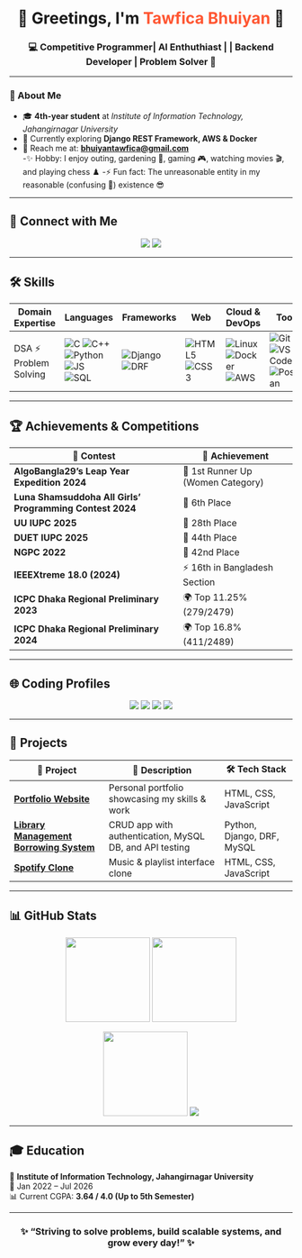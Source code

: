 <h1 align="center">🌟 Greetings, I'm <span style="color:#ff5733;">Tawfica Bhuiyan</span> 👋</h1>  
<h3 align="center">💻 Competitive Programmer| AI Enthuthiast | | Backend Developer | Problem Solver 🚀</h3>  

---

### 🌱 About Me  
- 🎓 **4th-year student** at *Institute of Information Technology, Jahangirnagar University*  
- 🔭 Currently exploring **Django REST Framework, AWS & Docker**  
- 📧 Reach me at: **bhuiyantawfica@gmail.com**  
-✨ Hobby: I enjoy outing, gardening 🌱, gaming 🎮, watching movies 🎬, and playing chess ♟️
-⚡ Fun fact: The unreasonable entity in my reasonable (confusing 🤔) existence 😎

---

## 🔗 Connect with Me  

<p align="center">
  <a href="https://www.linkedin.com/in/tawfica-bhuiyan-80aa29302/"><img src="https://img.shields.io/badge/LinkedIn-Tawfica_Bhuiyan-blue?logo=linkedin&style=for-the-badge"></a>
  <a href="https://github.com/TawficaBhuiyan"><img src="https://img.shields.io/badge/GitHub-TawficaBhuiyan-black?logo=github&style=for-the-badge"></a>
</p>  

---

## 🛠️ Skills  

| **Domain Expertise** | **Languages** | **Frameworks** | **Web** | **Cloud & DevOps** | **Tools** |
|-----------------------|---------------|----------------|---------|--------------------|-----------|
| DSA ⚡ Problem Solving | ![C](https://img.shields.io/badge/C-00599C?style=for-the-badge&logo=c&logoColor=white) ![C++](https://img.shields.io/badge/C++-00599C?style=for-the-badge&logo=cplusplus&logoColor=white) ![Python](https://img.shields.io/badge/Python-3670A0?style=for-the-badge&logo=python&logoColor=yellow) ![JS](https://img.shields.io/badge/JavaScript-F7DF1E?style=for-the-badge&logo=javascript&logoColor=black) ![SQL](https://img.shields.io/badge/SQL-4479A1?style=for-the-badge&logo=mysql&logoColor=white) | ![Django](https://img.shields.io/badge/Django-092E20?style=for-the-badge&logo=django&logoColor=green) ![DRF](https://img.shields.io/badge/DjangoREST-ff1709?style=for-the-badge&logo=django&logoColor=white) | ![HTML5](https://img.shields.io/badge/HTML5-E34F26?style=for-the-badge&logo=html5&logoColor=white) ![CSS3](https://img.shields.io/badge/CSS3-1572B6?style=for-the-badge&logo=css3&logoColor=white) | ![Linux](https://img.shields.io/badge/Linux-FCC624?style=for-the-badge&logo=linux&logoColor=black) ![Docker](https://img.shields.io/badge/Docker-2496ED?style=for-the-badge&logo=docker&logoColor=white) ![AWS](https://img.shields.io/badge/AWS-232F3E?style=for-the-badge&logo=amazonaws&logoColor=yellow) | ![Git](https://img.shields.io/badge/Git-F05032?style=for-the-badge&logo=git&logoColor=white) ![VS Code](https://img.shields.io/badge/VSCode-0078D4?style=for-the-badge&logo=visual-studio-code&logoColor=white) ![Postman](https://img.shields.io/badge/Postman-FF6C37?style=for-the-badge&logo=postman&logoColor=white) |

---

## 🏆 Achievements & Competitions  

| 🏅 Contest | 🎯 Achievement |
|------------|----------------|
| **AlgoBangla29’s Leap Year Expedition 2024** | 🥈 1st Runner Up (Women Category) |
| **Luna Shamsuddoha All Girls’ Programming Contest 2024** | 🎯 6th Place |
| **UU IUPC 2025** | 🏅 28th Place |
| **DUET IUPC 2025** | 🏅 44th Place |
| **NGPC 2022** | 🎯 42nd Place |
| **IEEEXtreme 18.0 (2024)** | ⚡ 16th in Bangladesh Section |
| **ICPC Dhaka Regional Preliminary 2023** | 🌍 Top 11.25% (279/2479) |
| **ICPC Dhaka Regional Preliminary 2024** | 🌍 Top 16.8% (411/2489) |

---

## 🌐 Coding Profiles  

<p align="center">
  <a href="https://codeforces.com/profile/mysticTB"><img src="https://img.shields.io/badge/Codeforces-mysticTB-blue?logo=codeforces&style=for-the-badge"></a>
  <a href="https://www.codechef.com/users/mystictb"><img src="https://img.shields.io/badge/CodeChef-mystictb-brown?logo=codechef&style=for-the-badge"></a>
  <a href="https://atcoder.jp/users/Tawfica_Bhuiyan"><img src="https://img.shields.io/badge/AtCoder-Tawfica_Bhuiyan-green?style=for-the-badge"></a>
  <a href="https://vjudge.net/user/Tawfica_Bhuiyan"><img src="https://img.shields.io/badge/Vjudge-Profile-brightgreen?style=for-the-badge"></a>
</p>  

---

## 📂 Projects  

| 🔹 Project | 📝 Description | 🛠️ Tech Stack |
|------------|----------------|---------------|
| [**Portfolio Website**](https://github.com/TawficaBhuiyan/myPortfolio) | Personal portfolio showcasing my skills & work | HTML, CSS, JavaScript |
| [**Library Management Borrowing System**](https://github.com/TawficaBhuiyan/Library-Management-Borrowing-System) | CRUD app with authentication, MySQL DB, and API testing | Python, Django, DRF, MySQL |
| [**Spotify Clone**](https://github.com/TawficaBhuiyan/SpotifyClone) | Music & playlist interface clone | HTML, CSS, JavaScript |

---

## 📊 GitHub Stats  

<p align="center">
  <img src="https://github-readme-stats.vercel.app/api?username=TawficaBhuiyan&show_icons=true&theme=radical" height="150"/>  
  <img src="https://github-readme-stats.vercel.app/api/top-langs/?username=TawficaBhuiyan&layout=compact&theme=radical" height="150"/>  
</p>  

<p align="center">
  <img src="https://streak-stats.demolab.com?user=TawficaBhuiyan&theme=radical" height="150"/>  
  <img src="https://komarev.com/ghpvc/?username=TawficaBhuiyan&label=Profile%20Views&color=brightgreen&style=for-the-badge" />
</p>  

---

## 🎓 Education  

📍 **Institute of Information Technology, Jahangirnagar University**  
📅 Jan 2022 – Jul 2026  
📊 Current CGPA: **3.64 / 4.0 (Up to 5th Semester)**  

---

<h3 align="center">✨ “Striving to solve problems, build scalable systems, and grow every day!” ✨</h3>

